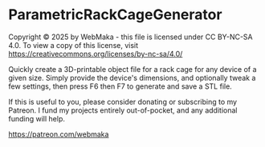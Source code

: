 # ParametricRackCageGenerator
 Copyright © 2025 by WebMaka - this file is licensed under CC BY-NC-SA 4.0.
 To view a copy of this license, visit
   https://creativecommons.org/licenses/by-nc-sa/4.0/
   
Quickly create a 3D-printable object file for a rack cage for any device of a given size. Simply provide the device's dimensions, and optionally tweak a few settings, then press F6 then F7 to generate and save a STL file.

 If this is useful to you, please consider donating or subscribing to my
 Patreon. I fund my projects entirely out-of-pocket, and any additional
 funding will help.
 
   https://patreon.com/webmaka
 
